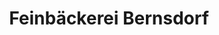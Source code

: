 ---
title: "Feinbäckerei Bernsdorf"
url: /arnstadt/feinbaeckerei-bernsdorf-pfortenstrasse/
shop: Bäckerei
---